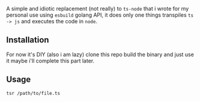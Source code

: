 A simple and idiotic replacement (not really) to `ts-node` that i wrote for my personal use using `esbuild` golang API, it does only one things transpiles `ts -> js` and executes the code in `node`.

## Installation

For now it's DIY (also i am lazy) clone this repo build the binary and just use it maybe i'll complete this part later.

## Usage

```bash
tsr /path/to/file.ts
```